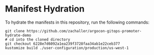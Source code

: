 # Manifest Hydration

To hydrate the manifests in this repository, run the following commands:

```shell
git clone https://github.com/zachaller/argocon-gitops-promoter-hydrate-demo
# cd into the cloned directory
git checkout 6228e7d6092a1ea239f3728faa34ab1e22ceb377
kustomize build ./user-configuration/production/us-west-1
```

